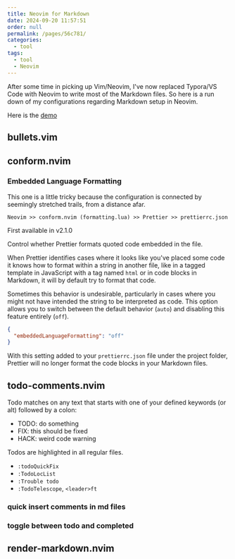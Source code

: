 ```yaml
---
title: Neovim for Markdown
date: 2024-09-20 11:57:51
order: null
permalink: /pages/56c781/
categories: 
  - tool
tags: 
  - tool
  - Neovim
---
```


After some time in picking up Vim/Neovim, I've now replaced Typora/VS Code with Neovim to write most of the Markdown files. So here is a run down of my configurations regarding Markdown setup in Neovim.

Here is the [demo](https://youtu.be/c0cuvzK1SDo?si=_y4KTlpgScbwbWOi)

## bullets.vim

## conform.nvim

### Embedded Language Formatting

This one is a little tricky because the configuration is connected by seemingly stretched trails, from a distance afar.

`Neovim >> conform.nvim (formatting.lua) >> Prettier >> prettierrc.json`

First available in v2.1.0

Control whether Prettier formats quoted code embedded in the file.

When Prettier identifies cases where it looks like you've placed some code it knows how to format within a string in another file, like in a tagged template in JavaScript with a tag named `html` or in code blocks in Markdown, it will by default try to format that code.

Sometimes this behavior is undesirable, particularly in cases where you might not have intended the string to be interpreted as code. This option allows you to switch between the default behavior (`auto`) and disabling this feature entirely (`off`).

```json
{
  "embeddedLanguageFormatting": "off"
}
```

With this setting added to your `prettierrc.json` file under the project folder, Prettier will no longer format the code blocks in your Markdown files.

## todo-comments.nvim

Todo matches on any text that starts with one of your defined keywords (or alt) followed by a colon:

- TODO: do something
- FIX: this should be fixed
- HACK: weird code warning

Todos are highlighted in all regular files.

<!--PERF:-->
<!--HACK:-->
<!--TODO:-->
<!--NOTE:-->
<!--INFO:-->
<!--FIX:-->
<!--WARNING:-->
<!--WARN:-->
<!--TEST:-->
<!--BUG:-->

- `:todoQuickFix`
- `:TodoLocList`
- `:Trouble todo`
- `:TodoTelescope`, `<leader>ft`

### quick insert comments in md files

### toggle between todo and completed

## render-markdown.nvim
